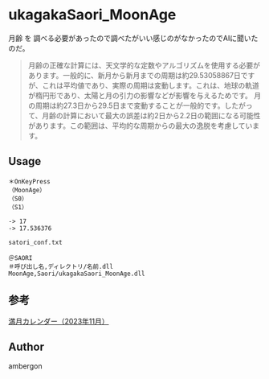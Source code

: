 # ukagakaSaori_MoonAge


月齢 を 調べる必要があったので調べたがいい感じのがなかったのでAIに聞いたのだ。

>月齢の正確な計算には、天文学的な定数やアルゴリズムを使用する必要があります。一般的に、新月から新月までの周期は約29.53058867日ですが、これは平均値であり、実際の周期は変動します。これは、地球の軌道が楕円形であり、太陽と月の引力の影響などが影響を与えるためです。
>月の周期は約27.3日から29.5日まで変動することが一般的です。したがって、月齢の計算において最大の誤差は約2日から2.2日の範囲になる可能性があります。この範囲は、平均的な周期からの最大の逸脱を考慮しています。


## Usage
```
＊OnKeyPress
（MoonAge）
（S0）
（S1）

-> 17
-> 17.536376
```
`satori_conf.txt`
```
＠SAORI
＃呼び出し名,ディレクトリ/名前.dll
MoonAge,Saori/ukagakaSaori_MoonAge.dll
```


## 参考
[満月カレンダー（2023年11月）](https://www.arachne.jp/onlinecalendar/mangetsu/2023/11/)


## Author
ambergon



